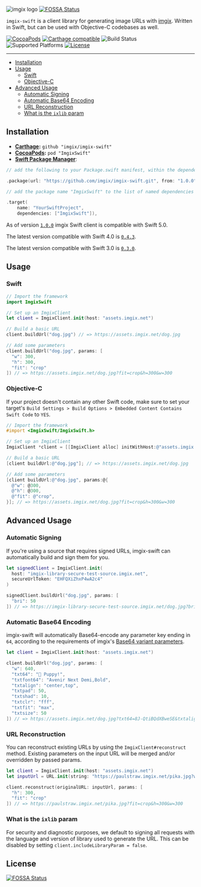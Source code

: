 <!-- ix-docs-ignore -->
![imgix logo](https://assets.imgix.net/sdk-imgix-logo.svg)
[![FOSSA Status](https://app.fossa.com/api/projects/git%2Bgithub.com%2Fimgix%2Fimgix-swift.svg?type=shield)](https://app.fossa.com/projects/git%2Bgithub.com%2Fimgix%2Fimgix-swift?ref=badge_shield)

`imgix-swift` is a client library for generating image URLs with [imgix](https://www.imgix.com/). Written in Swift, but can be used with Objective-C codebases as well.

[![CocoaPods](https://img.shields.io/cocoapods/v/ImgixSwift.svg)](https://cocoapods.org/pods/ImgixSwift)
[![Carthage compatible](https://img.shields.io/badge/Carthage-compatible-4BC51D.svg?style=flat)](https://github.com/Carthage/Carthage)
![Build Status](https://img.shields.io/circleci/build/github/imgix/imgix-swift)
![Supported Platforms](https://img.shields.io/cocoapods/p/ImgixSwift.svg)
[![License](https://img.shields.io/github/license/imgix/imgix-swift)](https://github.com/imgix/imgix-swift/blob/main/LICENSE.md)

---
<!-- /ix-docs-ignore -->

- [Installation](#installation)
- [Usage](#usage)
  - [Swift](#swift)
  - [Objective-C](#objective-c)
- [Advanced Usage](#advanced-usage)
  - [Automatic Signing](#automatic-signing)
  - [Automatic Base64 Encoding](#automatic-base64-encoding)
  - [URL Reconstruction](#url-reconstruction)
  - [What is the `ixlib` param](#what-is-the-ixlib-param)

## Installation

- **[Carthage](https://github.com/carthage/carthage):** `github "imgix/imgix-swift"`
- **[CocoaPods](https://github.com/cocoapods/cocoapods):** `pod "ImgixSwift"`
- **[Swift Package Manager](https://github.com/apple/swift-package-manager)**:

```swift
// add the following to your Package.swift manifest, within the dependencies array

.package(url: "https://github.com/imgix/imgix-swift.git", from: "1.0.0")

// add the package name "ImgixSwift" to the list of named dependencies in your project target

.target(
    name: "YourSwiftProject",
    dependencies: ["ImgixSwift"]),
```

As of version [`1.0.0`](https://github.com/imgix/imgix-swift/releases/tag/1.0.0) imgix Swift client is compatible with Swift 5.0.

The latest version compatible with Swift 4.0 is [`0.4.3`](https://github.com/imgix/imgix-swift/releases/tag/0.4.3).

The latest version compatible with Swift 3.0 is [`0.3.0`](https://github.com/imgix/imgix-swift/releases/tag/0.3.0).

## Usage

### Swift

``` swift
// Import the framework
import ImgixSwift

// Set up an ImgixClient
let client = ImgixClient.init(host: "assets.imgix.net")

// Build a basic URL
client.buildUrl("dog.jpg") // => https://assets.imgix.net/dog.jpg

// Add some parameters
client.buildUrl("dog.jpg", params: [
  "w": 300,
  "h": 300,
  "fit": "crop"
]) // => https://assets.imgix.net/dog.jpg?fit=crop&h=300&w=300
```

### Objective-C

If your project doesn't contain any other Swift code, make sure to set your target's `Build Settings > Build Options > Embedded Content Contains Swift Code` to `YES`.

``` objective-c
// Import the framework
#import <ImgixSwift/ImgixSwift.h>

// Set up an ImgixClient
ImgixClient *client = [[ImgixClient alloc] initWithHost:@"assets.imgix.net"];

// Build a basic URL
[client buildUrl:@"dog.jpg"]; // => https://assets.imgix.net/dog.jpg

// Add some parameters
[client buildUrl:@"dog.jpg", params:@{
  @"w": @300,
  @"h": @300,
  @"fit": @"crop",
}]; // => https://assets.imgix.net/dog.jpg?fit=crop&h=300&w=300
```

## Advanced Usage

### Automatic Signing

If you're using a source that requires signed URLs, imgix-swift can automatically build and sign them for you.

``` swift
let signedClient = ImgixClient.init(
  host: "imgix-library-secure-test-source.imgix.net",
  secureUrlToken: "EHFQXiZhxP4wA2c4"
)

signedClient.buildUrl("dog.jpg", params: [
  "bri": 50
]) // => https://imgix-library-secure-test-source.imgix.net/dog.jpg?bri=50&s=3b293930d9c288fb788657fd9ed8164f
```

### Automatic Base64 Encoding

imgix-swift will automatically Base64-encode any parameter key ending in `64`, according to the requirements of imgix's [Base64 variant parameters](https://docs.imgix.com/apis/url#base64-variants).

``` swift
let client = ImgixClient.init(host: "assets.imgix.net")

client.buildUrl("dog.jpg", params: [
  "w": 640,
  "txt64": "🐶 Puppy!",
  "txtfont64": "Avenir Next Demi,Bold",
  "txtalign": "center,top",
  "txtpad": 50,
  "txtshad": 10,
  "txtclr": "fff",
  "txtfit": "max",
  "txtsize": 50
]) // => https://assets.imgix.net/dog.jpg?txt64=8J-QtiBQdXBweSE&txtalign=center%2Ctop&txtclr=fff&txtfit=max&txtfont64=QXZlbmlyIE5leHQgRGVtaSxCb2xk&txtpad=50&txtshad=10&txtsize=50&w=640
```

### URL Reconstruction

You can reconstruct existing URLs by using the `ImgixClient#reconstruct` method. Existing parameters on the input URL will be merged and/or overridden by passed params.

``` swift
let client = ImgixClient.init(host: "assets.imgix.net")
let inputUrl = URL.init(string: "https://paulstraw.imgix.net/pika.jpg?w=300")!

client.reconstruct(originalURL: inputUrl, params: [
  "h": 300,
  "fit": "crop"
]) // => https://paulstraw.imgix.net/pika.jpg?fit=crop&h=300&w=300
```

### What is the `ixlib` param

For security and diagnostic purposes, we default to signing all requests with the language and version of library used to generate the URL. This can be disabled by setting `client.includeLibraryParam = false`.


## License
[![FOSSA Status](https://app.fossa.com/api/projects/git%2Bgithub.com%2Fimgix%2Fimgix-swift.svg?type=large)](https://app.fossa.com/projects/git%2Bgithub.com%2Fimgix%2Fimgix-swift?ref=badge_large)